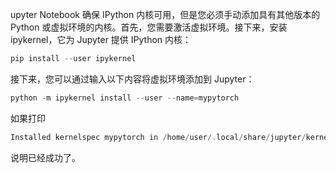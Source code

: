 upyter Notebook 确保 IPython 内核可用，但是您必须手动添加具有其他版本的 Python 或虚拟环境的内核。首先，您需要激活虚拟环境。接下来，安装 ipykernel，它为 Jupyter 提供 IPython 内核：

```c++
pip install --user ipykernel
```

接下来，您可以通过输入以下内容将虚拟环境添加到 Jupyter：

```c++
python -m ipykernel install --user --name=mypytorch
```

如果打印

```c++
Installed kernelspec mypytorch in /home/user/.local/share/jupyter/kernels/mypytorch
```

说明已经成功了。